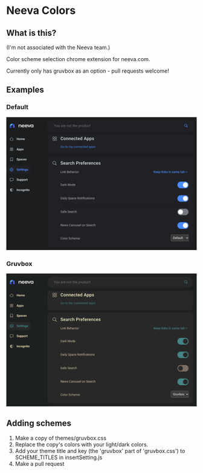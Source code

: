 # Neeva Colors

## What is this?

(I'm not associated with the Neeva team.)

Color scheme selection chrome extension for neeva.com.

Currently only has gruvbox as an option - pull requests welcome!

## Examples

### Default

![Default](images/demo-default.png)

### Gruvbox

![Gruvbox](images/demo-gruvbox.png)

## Adding schemes

1. Make a copy of themes/gruvbox.css
2. Replace the copy's colors with your light/dark colors.
3. Add your theme title and key (the 'gruvbox' part of 'gruvbox.css') to SCHEME_TITLES in insertSetting.js
4. Make a pull request
